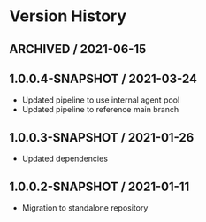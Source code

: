 # Version History

## ARCHIVED / 2021-06-15

## 1.0.0.4-SNAPSHOT / 2021-03-24

- Updated pipeline to use internal agent pool
- Updated pipeline to reference main branch

## 1.0.0.3-SNAPSHOT / 2021-01-26

- Updated dependencies

## 1.0.0.2-SNAPSHOT / 2021-01-11

- Migration to standalone repository
